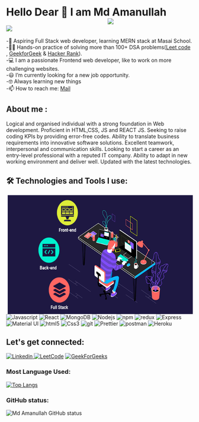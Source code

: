 # Hello Dear 👋 I am Md Amanullah <img align='right' src="https://media.giphy.com/media/M9gbBd9nbDrOTu1Mqx/giphy.gif" width="230"/>
<a href="https://github.com/durgeshrai633/readme-typing-svg">
 <img src="https://readme-typing-svg.herokuapp.com?lines=Full+Stack+Web+Developer;&center=true&width=400&height=50"></a>

-🏫 Aspiring Full Stack web developer, learning MERN stack at Masai School. <br/>
-👩‍💻 Hands-on practice of solving more than 100+ DSA problems([Leet code](https://leetcode.com/Amanullah21/) , [GeekforGeek](https://auth.geeksforgeeks.org/user/1amanpce/profile]) & [Hacker Rank](https://www.hackerrank.com/1amanpce)).<br/>
-💻 I am a passionate Frontend web developer, like to work on more challenging websites.<br/>
-😃 I’m currently looking for a new job opportunity.<br/>
-🤓 Always learning new things<br/>
-📫 How to reach me: [Mail](1amanpce@gmail.com) <br/>


## About me :


 Logical and organised individual with a strong foundation in Web development. Proficient in HTML,CSS, JS and REACT JS. Seeking to raise coding KPIs by providing error-free codes. Ability to translate business requirements into innovative software solutions. Excellent teamwork, interpersonal and communication skills. Looking to start a career as an entry-level professional with a reputed IT company. Ability to adapt in new working environment and deliver well. Updated with the latest technologies.



## 🛠️ Technologies and Tools I use:

<img align="right" alt="GIF" clear = "both" src="./readme.gif?raw=true" width="500" height="320" />
<p>
    <img alt="Javascript"
        src="https://img.shields.io/badge/JavaScript-323330?style=for-the-badge&logo=javascript&logoColor=F7DF1E"
        height="30px" />
    <img alt="React" src="https://img.shields.io/badge/React-20232A?style=for-the-badge&logo=react&logoColor=61DAFB"
        height="30px" />
    <img alt="MongoDB" src="https://img.shields.io/badge/-MongoDB-13aa52?style=flat-square&logo=mongodb&logoColor=white"
        height="30px" />
    <img alt="Nodejs"
        src="https://img.shields.io/badge/Node.js-339933?style=for-the-badge&logo=nodedotjs&logoColor=white"
        height="30px" />
    <img alt="npm" src="https://img.shields.io/badge/NPM-%23000000.svg?style=for-the-badge&logo=npm&logoColor=white"
        height="30px" />
    <img alt="redux" src="https://img.shields.io/badge/-Redux-764ABC?style=flat-square&logo=redux&logoColor=white"
        height="30px" />
    <img alt="Express"
        src="https://img.shields.io/badge/express.js-%23404d59.svg?style=for-the-badge&logo=express&logoColor=%2361DAFB"
        height="30px" />   
    <img alt="Material UI"
        src="https://img.shields.io/badge/Material--UI-0081CB?style=for-the-badge&logo=material-ui&logoColor=white"
        height="30px" />
    <img alt="html5" src="https://img.shields.io/badge/HTML5-E34F26?style=for-the-badge&logo=html5&logoColor=white"
        height="30px" />
    <img alt="Css3" src="https://img.shields.io/badge/CSS3-1572B6?style=for-the-badge&logo=css3&logoColor=white"
        height="30px" />
    <img alt="git" src="https://img.shields.io/badge/-Git-F05032?style=flat-square&logo=git&logoColor=white"
        height="30px" />
    <img alt="Prettier"
        src="https://img.shields.io/badge/-Prettier-F7B93E?style=flat-square&logo=prettier&logoColor=white"
        height="30px" />
    <img alt="postman"
        src="https://img.shields.io/badge/Postman-FF6C37?style=for-the-badge&logo=Postman&logoColor=white"
        height="30px" />
    <img alt="Heroku" src="https://img.shields.io/badge/-Heroku-430098?style=flat-square&logo=heroku&logoColor=white"
        height="30px" />
</p>

## Let's get connected:

<p>
    <a href="https://www.linkedin.com/in/amanullah21/" target="_blank">
      <img alt="Linkedin"
            src="https://img.shields.io/badge/LinkedIn-0077B5?style=for-the-badge&logo=linkedin&logoColor=white?link=http://left&link=https://www.linkedin.com/in/amanullah21/"
            height="35px" />
    </a>
    <a href="https://leetcode.com/Amanullah21/" target="_blank"><img alt="LeetCode"
            src="https://img.shields.io/badge/LeetCode-FFA116?style=for-the-badge&logo=LeetCode&logoColor=black?link=https://leetcode.com/Amanullah21/"
            height="35px" /></a>
 <a href="https://auth.geeksforgeeks.org/user/1amanpce/" target="_blank">
   <img alt="GeekForGeeks"
        src="https://img.shields.io/badge/GeekForGeeks-339933?style=for-the-badge&logo=nodedotjs&logoColor=white"
        height="35px" />
 </a>    
</p>



### Most Language Used:
  
  [![Top Langs](https://github-readme-stats.vercel.app/api/top-langs/?username=Amanullah21&layout=compact)](https://github.com/anuraghazra/github-readme-stats)
 
  
  
### GitHub status:
   ![Md Amanullah GitHub status](https://github-readme-stats.vercel.app/api?username=Amanullah21&theme=dark&show_icons=true) 
 

    
